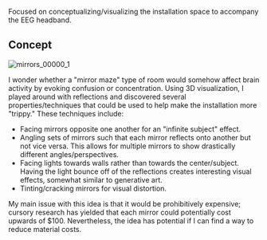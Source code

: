 Focused on conceptualizing/visualizing the installation space to accompany the EEG headband.

## Concept

![mirrors_00000_1](https://user-images.githubusercontent.com/7122029/133266984-fea1c5d7-3709-48c3-9b7e-fc556a75e814.png)

I wonder whether a "mirror maze" type of room would somehow affect brain activity by evoking confusion or concentration. Using 3D visualization, I played around with reflections and discovered several properties/techniques that could be used to help make the installation more "trippy." These techniques include:

- Facing mirrors opposite one another for an "infinite subject" effect.
- Angling sets of mirrors such that each mirror reflects onto another but not vice versa. This allows for multiple mirrors to show drastically different angles/perspectives.
- Facing lights towards walls rather than towards the center/subject. Having the light bounce off of the reflections creates interesting visual effects, somewhat similar to generative art.
- Tinting/cracking mirrors for visual distortion.

My main issue with this idea is that it would be prohibitively expensive; cursory research has yielded that each mirror could potentially cost upwards of $100. Nevertheless, the idea has potential if I can find a way to reduce material costs.
